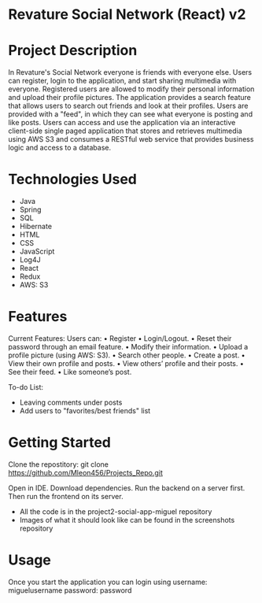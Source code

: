 # Revature Social Network (React) v2 

# Project Description 
In Revature's Social Network everyone is friends with everyone else. Users can register, login to the application, and start sharing multimedia with everyone. Registered users are allowed to modify their personal information and upload their profile pictures. The application provides a search feature that allows users to search out friends and look at their profiles. Users are provided with a "feed", in which they can see what everyone is posting and like posts. Users can access and use the application via an interactive client-side single paged application that stores and retrieves multimedia using AWS S3 and consumes a RESTful web service that provides business logic and access to a database.

# Technologies Used
* Java
* Spring
* SQL 
* Hibernate
* HTML 
* CSS
* JavaScript
* Log4J
* React
* Redux
* AWS: S3

# Features 
Current Features:
Users can:
• Register
• Login/Logout.
• Reset their password through an email feature.
• Modify their information.
• Upload a profile picture (using AWS: S3).
• Search other people.
• Create a post.
• View their own profile and posts.
• View others’ profile and their posts.
• See their feed.
• Like someone’s post.

To-do List: 
* Leaving comments under posts
* Add users to "favorites/best friends" list

# Getting Started 
Clone the repostitory: git clone https://github.com/Mleon456/Projects_Repo.git

Open in IDE. Download dependencies. Run the backend on a server first. Then run the frontend on its server. 
* All the code is in the project2-social-app-miguel repository
* Images of what it should look like can be found in the screenshots repository

# Usage
Once you start the application you can login using 
username: miguelusername
password: password




